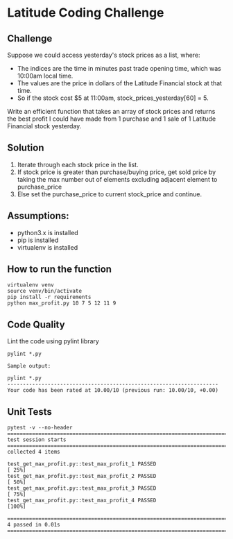 # Latitude Coding Challenge

## Challenge

Suppose we could access yesterday's stock prices as a list, where:

- The indices are the time in minutes past trade opening time, which was 10:00am local time.
- The values are the price in dollars of the Latitude Financial stock at that time.
- So if the stock cost $5 at 11:00am, stock_prices_yesterday[60] = 5.

Write an efficient function that takes an array of stock prices
and returns the best profit I could have made from
1 purchase and 1 sale of 1 Latitude Financial stock yesterday.

## Solution

1. Iterate through each stock price in the list.
2. If stock price is greater than purchase/buying price, get sold price by taking the max number out of elements excluding adjacent element to purchase_price
3. Else set the purchase_price to current stock_price and continue.

## Assumptions:

- python3.x is installed
- pip is installed
- virtualenv is installed

## How to run the function

```
virtualenv venv
source venv/bin/activate
pip install -r requirements
python max_profit.py 10 7 5 12 11 9
```

## Code Quality

Lint the code using pylint library

```
pylint *.py

Sample output:

pylint *.py
--------------------------------------------------------------------
Your code has been rated at 10.00/10 (previous run: 10.00/10, +0.00)

```

## Unit Tests

```
pytest -v --no-header
==================================================================================================================== test session starts =====================================================================================================================
collected 4 items

test_get_max_profit.py::test_max_profit_1 PASSED                                                                                                                                                                                                       [ 25%]
test_get_max_profit.py::test_max_profit_2 PASSED                                                                                                                                                                                                       [ 50%]
test_get_max_profit.py::test_max_profit_3 PASSED                                                                                                                                                                                                       [ 75%]
test_get_max_profit.py::test_max_profit_4 PASSED                                                                                                                                                                                                       [100%]

===================================================================================================================== 4 passed in 0.01s ======================================================================================================================

```
